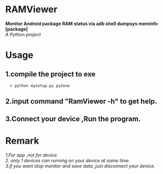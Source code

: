# RAMViewer 
**Monitor Android package RAM status via adb shell dumpsys meminfo [package]**   
*A Python project*   
# Usage  
## 1.compile the project to exe
	  > python mysetup.py py2exe  
## 2.input command "RamViewer -h" to get help.
## 3.Connect your device ,Run the program.  
# Remark  
*1.For app ,not for device.*  
*2. only 1 devices can running on your device at same time.*  
*3.if you want stop monitor and save data ,just disconnect your device.*  
	
